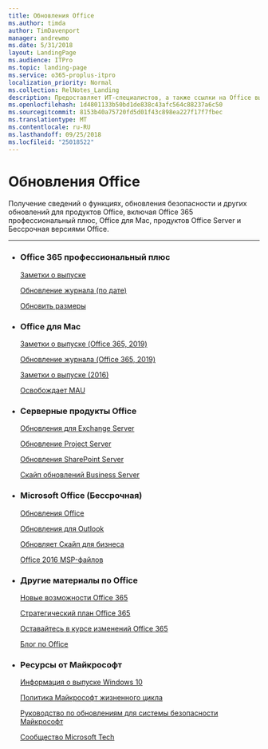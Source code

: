 ```yaml
---
title: Обновления Office
ms.author: timda
author: TimDavenport
manager: andrewmo
ms.date: 5/31/2018
layout: LandingPage
ms.audience: ITPro
ms.topic: landing-page
ms.service: o365-proplus-itpro
localization_priority: Normal
ms.collection: RelNotes_Landing
description: Предоставляет ИТ-специалистов, а также ссылки на Office выпуска контент для Office 365 профессиональный плюс, Office для Mac, Бессрочная Office и Office Server продуктов
ms.openlocfilehash: 1d4801133b50bd1de838c43afc564c88237a6c50
ms.sourcegitcommit: 8153b40a75720fd5d01f43c898ea227f17f7fbec
ms.translationtype: MT
ms.contentlocale: ru-RU
ms.lasthandoff: 09/25/2018
ms.locfileid: "25018522"
---
```

# <a name="office-updates"></a>Обновления Office

  
Получение сведений о функциях, обновления безопасности и других обновлений для продуктов Office, включая Office 365 профессиональный плюс, Office для Mac, продуктов Office Server и Бессрочная версиями Office.
  

---

<ul class="panelContent cardsW">
    <li>
        <div class="cardSize">
            <div class="cardPadding">
                <div class="card">
                    <div class="cardText">
                        <h3>Office 365 профессиональный плюс</h3>
                        <p><a href="release-notes-office365-proplus.md">Заметки о выпуске</a></p>
                        <p><a href="update-history-office365-proplus-by-date.md">Обновление журнала (по дате)</a></p>
                        <p><a href="download-sizes-office365-proplus-updates.md">Обновить размеры</a></p>
                    </div>
                </div>
            </div>
        </div>
    </li>
    <li>
        <div class="cardSize">
            <div class="cardPadding">
                <div class="card">
                    <div class="cardText">
                        <h3>Office для Mac</h3>
                        <p><a href="release-notes-office-for-mac.md">Заметки о выпуске (Office 365, 2019)</a></p>
                        <p><a href="update-history-office-for-mac.md">Обновление журнала (Office 365, 2019)</a></p>
                        <p><a href="release-notes-office-2016-mac.md">Заметки о выпуске (2016)</a></p>
                        <p><a href="release-history-microsoft-autoupdate.md">Освобождает MAU</a></p>
                     </div>
                </div>
            </div>
        </div>
    </li>
    <li>
        <div class="cardSize">
            <div class="cardPadding">
                <div class="card">
                    <div class="cardText">
                        <h3>Серверные продукты Office</h3>
                        <p><a href="https://technet.microsoft.com/library/hh135098(v=exchg.150).aspx">Обновления для Exchange Server</a></p>
                        <p><a href="project-server-updates.md">Обновление Project Server</a></p>
                        <p><a href="sharepoint-updates.md">Обновления SharePoint Server</a></p>
                        <p><a href="https://docs.microsoft.com/SkypeForBusiness/sfb-server-updates">Скайп обновлений Business Server</a></p>
               </div>
                </div>
            </div>
        </div> 
    </li>
</ul>  


<ul class="panelContent cardsW">
    <li>
        <div class="cardSize">
            <div class="cardPadding">
                <div class="card">
                    <div class="cardText">
                        <h3>Microsoft Office (Бессрочная)</h3>
                            <p><a href="office-updates-msi.md">Обновления Office</a></p>
                            <p><a href="outlook-updates-msi.md">Обновления для Outlook</a></p>
                            <p><a href="https://docs.microsoft.com/SkypeForBusiness/sfb-client-updates">Обновляет Скайп для бизнеса</a></p>
                            <p><a href="msp-files-office-2016.md">Office 2016 MSP-файлов</a></p>
                    </div>
                </div>
            </div>
        </div>
    </li>
    <li>
        <div class="cardSize">
            <div class="cardPadding">
                <div class="card">
                    <div class="cardText">
                        <h3>Другие материалы по Office</h3>
                            <p><a href="https://support.office.com/article/95c8d81d-08ba-42c1-914f-bca4603e1426">Новые возможности Office 365</a></p>
                            <p><a href="https://products.office.com/business/office-365-roadmap">Стратегический план Office 365</a></p>
                            <p><a href="https://support.office.com/article/719f4904-cbdd-4889-a0cf-fbd7837dfecd">Оставайтесь в курсе изменений Office 365</a></p>
                            <p><a href="https://www.microsoft.com/microsoft-365/blog/office/">Блог по Office</a></p>
                    </div>
                </div>
            </div>
        </div>
    </li>
    <li>
        <div class="cardSize">
            <div class="cardPadding">
                <div class="card">
                    <div class="cardText">
                        <h3>Ресурсы от Майкрософт</h3>
                            <p><a href="https://www.microsoft.com/itpro/windows-10/release-information">Информация о выпуске Windows 10</a></p>
                            <p><a href="https://support.microsoft.com/lifecycle">Политика Майкрософт жизненного цикла</a></p>
                            <p><a href="https://portal.msrc.microsoft.com/">Руководство по обновлениям для системы безопасности Майкрософт</a></p>
                            <p><a href="https://techcommunity.microsoft.com/">Сообщество Microsoft Tech</a></p>
                    </div>
                </div>
            </div>
        </div>
    </li>
</ul>  
